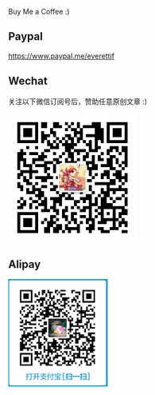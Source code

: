 

Buy Me a Coffee :)

## Paypal

<https://www.paypal.me/everettjf>


## Wechat

关注以下微信订阅号后，赞助任意原创文章 :)

![wechat](/images/fun.jpg)

## Alipay

![alipay](/images/alipay-donate.png)